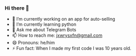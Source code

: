 ### Hi there 👋

<!--
**ashurffw/ashurffw** is a ✨ _special_ ✨ repository because its `README.md` (this file) appears on your GitHub profile.

Here are some ideas to get you started:

- 🔭 I’m currently working on ...
- 🌱 I’m currently learning ...
- 👯 I’m looking to collaborate on ...
- 🤔 I’m looking for help with ...
- 💬 Ask me about ...f
- 📫 How to reach me: ...
- 😄 Pronouns: he/him
- ⚡ Fun fact: When I made my first code I was 10 years old.

-->

- 🔭 I’m currently working on an app for auto-selling
- 🌱 I’m currently learning python
- 💬 Ask me about Telegram Bots 
- 📫 How to reach me: jxwrysxfn@gmail.com
- 😄 Pronouns: he/him
- ⚡ Fun fact: When I made my first code I was 10 years old.


